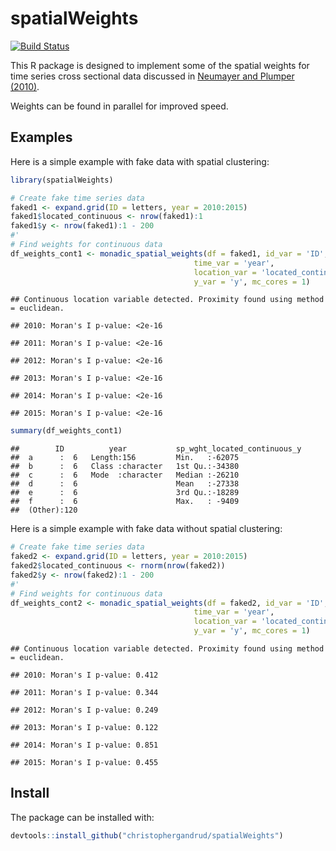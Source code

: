 
spatialWeights
==============

[![Build Status](https://travis-ci.org/christophergandrud/spatialWeights.svg?branch=master)](https://travis-ci.org/christophergandrud/spatialWeights)

This R package is designed to implement some of the spatial weights for time series cross sectional data discussed in [Neumayer and Plumper (2010)](http://eprints.lse.ac.uk/30750/1/Making%20spatial%20analysis%20operational(lsero).pdf).

Weights can be found in parallel for improved speed.

Examples
--------

Here is a simple example with fake data with spatial clustering:

``` r
library(spatialWeights)

# Create fake time series data
faked1 <- expand.grid(ID = letters, year = 2010:2015)
faked1$located_continuous <- nrow(faked1):1
faked1$y <- nrow(faked1):1 - 200
#'
# Find weights for continuous data
df_weights_cont1 <- monadic_spatial_weights(df = faked1, id_var = 'ID',
                                         time_var = 'year',
                                         location_var = 'located_continuous',
                                         y_var = 'y', mc_cores = 1)
```

    ## Continuous location variable detected. Proximity found using method = euclidean.

    ## 2010: Moran's I p-value: <2e-16

    ## 2011: Moran's I p-value: <2e-16

    ## 2012: Moran's I p-value: <2e-16

    ## 2013: Moran's I p-value: <2e-16

    ## 2014: Moran's I p-value: <2e-16

    ## 2015: Moran's I p-value: <2e-16

``` r
summary(df_weights_cont1)
```

    ##        ID          year           sp_wght_located_continuous_y
    ##  a      :  6   Length:156         Min.   :-62075              
    ##  b      :  6   Class :character   1st Qu.:-34380              
    ##  c      :  6   Mode  :character   Median :-26210              
    ##  d      :  6                      Mean   :-27338              
    ##  e      :  6                      3rd Qu.:-18289              
    ##  f      :  6                      Max.   : -9409              
    ##  (Other):120

Here is a simple example with fake data without spatial clustering:

``` r
# Create fake time series data
faked2 <- expand.grid(ID = letters, year = 2010:2015)
faked2$located_continuous <- rnorm(nrow(faked2))
faked2$y <- nrow(faked2):1 - 200
#'
# Find weights for continuous data
df_weights_cont2 <- monadic_spatial_weights(df = faked2, id_var = 'ID',
                                         time_var = 'year',
                                         location_var = 'located_continuous',
                                         y_var = 'y', mc_cores = 1)
```

    ## Continuous location variable detected. Proximity found using method = euclidean.

    ## 2010: Moran's I p-value: 0.412

    ## 2011: Moran's I p-value: 0.344

    ## 2012: Moran's I p-value: 0.249

    ## 2013: Moran's I p-value: 0.122

    ## 2014: Moran's I p-value: 0.851

    ## 2015: Moran's I p-value: 0.455

Install
-------

The package can be installed with:

``` r
devtools::install_github("christophergandrud/spatialWeights")
```
